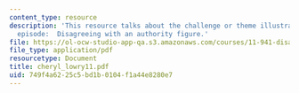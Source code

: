 ```yaml
---
content_type: resource
description: 'This resource talks about the challenge or theme illustrated by this
  episode:  Disagreeing with an authority figure.'
file: https://ol-ocw-studio-app-qa.s3.amazonaws.com/courses/11-941-disaster-vulnerability-and-resilience-spring-2005/749f4a6225c5bd1b0104f1a44e8280e7_cheryl_lowry11.pdf
file_type: application/pdf
resourcetype: Document
title: cheryl_lowry11.pdf
uid: 749f4a62-25c5-bd1b-0104-f1a44e8280e7
---
```


